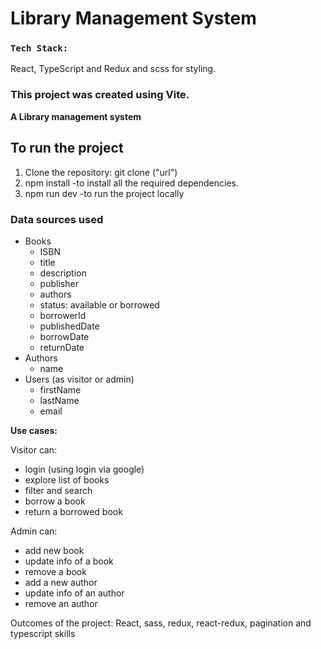 # Library Management System


### `Tech Stack:`
React, TypeScript and Redux and scss for styling.

### This project was created using Vite.

**A Library management system**

## To run the project
   1. Clone the repository: git clone ("url")
   2. npm install -to install all the required dependencies.
   3. npm run dev -to run the project locally

### Data sources used 

- Books
  - ISBN
  - title
  - description
  - publisher
  - authors
  - status: available or borrowed
  - borrowerId
  - publishedDate
  - borrowDate
  - returnDate
- Authors
  - name
- Users (as visitor or admin)
  - firstName 
  - lastName 
  - email 

**Use cases:**

Visitor can:

- login (using login via google)
- explore list of books
- filter and search
- borrow a book
- return a borrowed book

Admin can:

- add new book
- update info of a book
- remove a book
- add a new author
- update info of an author
- remove an author

Outcomes of the project:
   React, sass, redux, react-redux, pagination and typescript skills 
  


